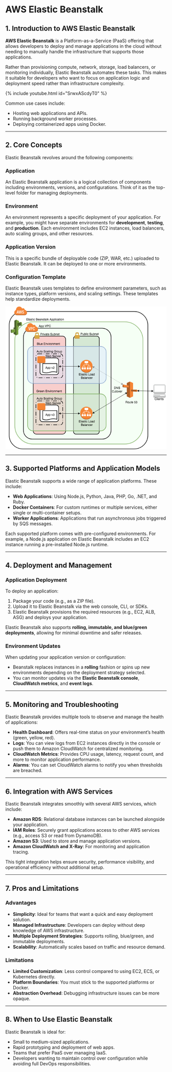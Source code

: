 # **AWS Elastic Beanstalk**

## **1. Introduction to AWS Elastic Beanstalk**

**AWS Elastic Beanstalk** is a Platform-as-a-Service (PaaS) offering that allows developers to deploy and manage applications in the cloud without needing to manually handle the infrastructure that supports those applications.

Rather than provisioning compute, network, storage, load balancers, or monitoring individually, Elastic Beanstalk automates these tasks. This makes it suitable for developers who want to focus on application logic and deployment speed rather than infrastructure complexity.

{% include youtube.html id="SrwxAScdyT0" %}

Common use cases include:
- Hosting web applications and APIs.
- Running background worker processes.
- Deploying containerized apps using Docker.

---

## **2. Core Concepts**

Elastic Beanstalk revolves around the following components:

### **Application**
An Elastic Beanstalk application is a logical collection of components including environments, versions, and configurations. Think of it as the top-level folder for managing deployments.

### **Environment**
An environment represents a specific deployment of your application. For example, you might have separate environments for **development**, **testing**, and **production**. Each environment includes EC2 instances, load balancers, auto scaling groups, and other resources.

### **Application Version**
This is a specific bundle of deployable code (ZIP, WAR, etc.) uploaded to Elastic Beanstalk. It can be deployed to one or more environments.

### **Configuration Template**
Elastic Beanstalk uses templates to define environment parameters, such as instance types, platform versions, and scaling settings. These templates help standardize deployments.


![alt text](image-6.png)


---


## **3. Supported Platforms and Application Models**

Elastic Beanstalk supports a wide range of application platforms. These include:

- **Web Applications**: Using Node.js, Python, Java, PHP, Go, .NET, and Ruby.
- **Docker Containers**: For custom runtimes or multiple services, either single or multi-container setups.
- **Worker Applications**: Applications that run asynchronous jobs triggered by SQS messages.

Each supported platform comes with pre-configured environments. For example, a Node.js application on Elastic Beanstalk includes an EC2 instance running a pre-installed Node.js runtime.

---

## **4. Deployment and Management**

### **Application Deployment**
To deploy an application:
1. Package your code (e.g., as a ZIP file).
2. Upload it to Elastic Beanstalk via the web console, CLI, or SDKs.
3. Elastic Beanstalk provisions the required resources (e.g., EC2, ALB, ASG) and deploys your application.

Elastic Beanstalk also supports **rolling, immutable, and blue/green deployments**, allowing for minimal downtime and safer releases.

### **Environment Updates**
When updating your application version or configuration:
- Beanstalk replaces instances in a **rolling** fashion or spins up new environments depending on the deployment strategy selected.
- You can monitor updates via the **Elastic Beanstalk console**, **CloudWatch metrics**, and **event logs**.

---

## **5. Monitoring and Troubleshooting**

Elastic Beanstalk provides multiple tools to observe and manage the health of applications:

- **Health Dashboard**: Offers real-time status on your environment’s health (green, yellow, red).
- **Logs**: You can view logs from EC2 instances directly in the console or push them to Amazon CloudWatch for centralized monitoring.
- **CloudWatch Metrics**: Provides CPU usage, latency, request count, and more to monitor application performance.
- **Alarms**: You can set CloudWatch alarms to notify you when thresholds are breached.

---

## **6. Integration with AWS Services**

Elastic Beanstalk integrates smoothly with several AWS services, which include:

- **Amazon RDS**: Relational database instances can be launched alongside your application.
- **IAM Roles**: Securely grant applications access to other AWS services (e.g., access S3 or read from DynamoDB).
- **Amazon S3**: Used to store and manage application versions.
- **Amazon CloudWatch and X-Ray**: For monitoring and application tracing.

This tight integration helps ensure security, performance visibility, and operational efficiency without additional setup.

---

## **7. Pros and Limitations**

### **Advantages**
- **Simplicity**: Ideal for teams that want a quick and easy deployment solution.
- **Managed Infrastructure**: Developers can deploy without deep knowledge of AWS infrastructure.
- **Multiple Deployment Strategies**: Supports rolling, blue/green, and immutable deployments.
- **Scalability**: Automatically scales based on traffic and resource demand.

### **Limitations**
- **Limited Customization**: Less control compared to using EC2, ECS, or Kubernetes directly.
- **Platform Boundaries**: You must stick to the supported platforms or Docker.
- **Abstraction Overhead**: Debugging infrastructure issues can be more opaque.

---

## **8. When to Use Elastic Beanstalk**

Elastic Beanstalk is ideal for:
- Small to medium-sized applications.
- Rapid prototyping and deployment of web apps.
- Teams that prefer PaaS over managing IaaS.
- Developers wanting to maintain control over configuration while avoiding full DevOps responsibilities.